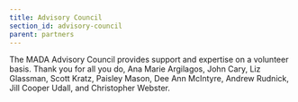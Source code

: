 ```yaml
---
title: Advisory Council
section_id: advisory-council
parent: partners
---
```


The MADA Advisory Council provides support and expertise on a volunteer basis. Thank you for all you do, Ana Marie Argilagos, John Cary, Liz Glassman, Scott Kratz, Paisley Mason, Dee Ann McIntyre, Andrew Rudnick, Jill Cooper Udall, and Christopher Webster.
